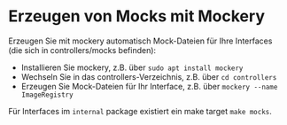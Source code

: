 # Erzeugen von Mocks mit Mockery

Erzeugen Sie mit mockery automatisch Mock-Dateien für Ihre Interfaces (die sich in controllers/mocks befinden):

- Installieren Sie mockery, z.B. über `sudo apt install mockery`
- Wechseln Sie in das controllers-Verzeichnis, z.B. über `cd controllers`
- Erzeugen Sie Mock-Dateien für Ihr Interface, z.B. über `mockery --name ImageRegistry`

Für Interfaces im `internal` package existiert ein make target `make mocks`.